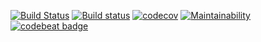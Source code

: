 [![Build Status](https://travis-ci.org/Frederick-S/Introduction-to-Algorithms-Code.svg?branch=master)](https://travis-ci.org/Frederick-S/Introduction-to-Algorithms-Code) [![Build status](https://ci.appveyor.com/api/projects/status/kqg0x25o0619b20p?svg=true)](https://ci.appveyor.com/project/Frederick-S/introduction-to-algorithms-code) [![codecov](https://codecov.io/gh/Frederick-S/Introduction-to-Algorithms-Code/branch/master/graph/badge.svg)](https://codecov.io/gh/Frederick-S/Introduction-to-Algorithms-Code) [![Maintainability](https://api.codeclimate.com/v1/badges/856a0291ab6cf0b17f5b/maintainability)](https://codeclimate.com/github/Frederick-S/Introduction-to-Algorithms-Code/maintainability) [![codebeat badge](https://codebeat.co/badges/16ad826a-afa5-460d-8ff3-aa4a161935c1)](https://codebeat.co/projects/github-com-frederick-s-introduction-to-algorithms-code-master)
